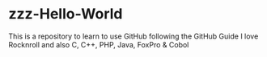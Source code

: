 # zzz-Hello-World
This is a repository to learn to use GitHub following the GitHub Guide
I love Rocknroll and also C, C++, PHP, Java, FoxPro & Cobol
